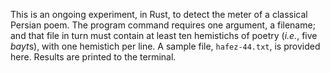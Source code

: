 This is an ongoing experiment, in Rust, to detect the meter of a classical Persian poem. The program command requires one argument, a filename; and that file in turn must contain at least ten hemistichs of poetry (_i.e._, five *bayt*s), with one hemistich per line. A sample file, `hafez-44.txt`, is provided here. Results are printed to the terminal.

